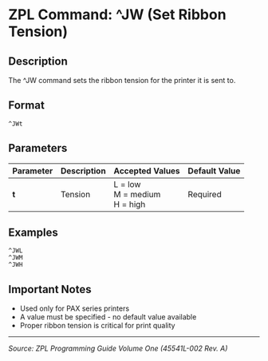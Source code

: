 # ZPL Command: ^JW (Set Ribbon Tension)

## Description
The ^JW command sets the ribbon tension for the printer it is sent to.

## Format
```
^JWt
```

## Parameters
| Parameter | Description | Accepted Values | Default Value |
|-----------|-------------|----------------|---------------|
| **t** | Tension | L = low<br/>M = medium<br/>H = high | Required |

## Examples
```zpl
^JWL
^JWM
^JWH
```

## Important Notes
- Used only for PAX series printers
- A value must be specified - no default value available
- Proper ribbon tension is critical for print quality

---
*Source: ZPL Programming Guide Volume One (45541L-002 Rev. A)*
